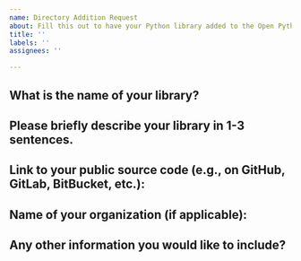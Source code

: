 ```yaml
---
name: Directory Addition Request
about: Fill this out to have your Python library added to the Open Python Directory.
title: ''
labels: ''
assignees: ''

---
```


## What is the name of your library?


## Please briefly describe your library in 1-3 sentences.


## Link to your public source code (e.g., on GitHub, GitLab, BitBucket, etc.):


## Name of your organization (if applicable):


## Any other information you would like to include?
